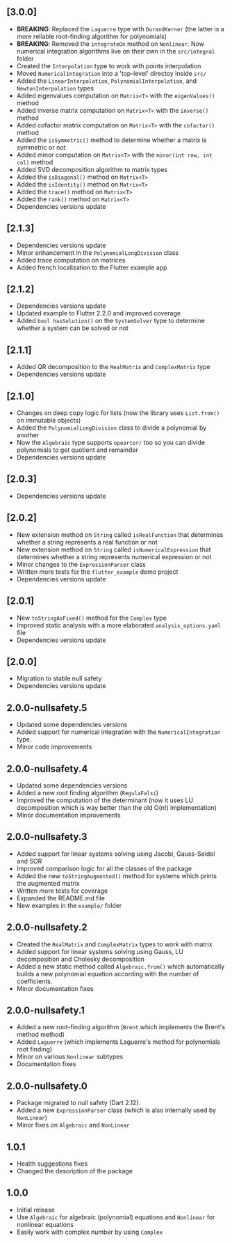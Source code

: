 ## [3.0.0]

 - **BREAKING**: Replaced the `Laguerre` type with `DurandKerner` (the latter is a more reliable root-finding algorithm for polynomials)
 - **BREAKING**: Removed the `integrateOn` method on `Nonlinear`. Now numerical integration algorithms live on their own in the `src/integral` folder
 - Created the `Interpolation` type to work with points interpolation
 - Moved `NumericalIntegration` into a 'top-level' directoy inside `src/`
 - Added the `LinearInterpolation`, `PolynomialInterpolation`, and `NewtonInterpolation` types
 - Added eigenvalues computation on `Matrix<T>` with the `eigenValues()` method
 - Added inverse matrix computation on `Matrix<T>` with the `inverse()` method
 - Added cofactor matrix computation on `Matrix<T>` with the `cofactor()` method
 - Added the `isSymmetric()` method to determine whether a matrix is symmetric or not
 - Added minor computation on `Matrix<T>` with the `minor(int row, int col)` method
 - Added SVD decomposition algorithm to matrix types
 - Added the `isDiagonal()` method on `Matrix<T>`
 - Added the `isIdentity()` method on `Matrix<T>`
 - Added the `trace()` method on `Matrix<T>`
 - Added the `rank()` method on `Matrix<T>`
 - Dependencies versions update

## [2.1.3]

 - Dependencies versions update
 - Minor enhancement in the `PolynomialLongDivision` class
 - Added trace computation on matrices
 - Added french localization to the Flutter example app
 
## [2.1.2]

 - Dependencies versions update
 - Updated example to Flutter 2.2.0 and improved coverage
 - Added `bool hasSolution()` on the `SystemSolver` type to determine whether a system can be solved or not

## [2.1.1]

 - Added QR decomposition to the `RealMatrix` and `ComplexMatrix` type
 - Dependencies versions update

## [2.1.0]

 - Changes on deep copy logic for lists (now the library uses `List.from()` on immutable objects)
 - Added the `PolynomialLongDivision` class to divide a polynomial by another
 - Now the `Algebraic` type supports `opeartor/` too so you can divide polynomials to get quotient and remainder
 - Dependencies versions update

## [2.0.3]

 - Dependencies versions update

## [2.0.2]

 - New extension method on `String` called `isRealFunction` that determines whether a string represents a real function or not
 - New extension method on `String` called `isNumericalExpression` that determines whether a string represents numerical expression or not
 - Minor changes to the `ExpressionParser` class
 - Written more tests for the `flutter_example` demo project
 - Dependencies versions update

## [2.0.1]

 - New `toStringAsFixed()` method for the `Complex` type
 - Improved static analysis with a more elaborated `analysis_options.yaml` file
 - Dependencies versions update

## [2.0.0]

 - Migration to stable null safety
 - Dependencies versions update

## 2.0.0-nullsafety.5

  - Updated some dependencies versions
  - Added support for numerical integration with the `NumericalIntegration` type.
  - Minor code improvements

## 2.0.0-nullsafety.4

  - Updated some dependencies versions
  - Added a new root finding algorithm (`RegulaFalsi`)
  - Improved the computation of the determinant (now it uses LU decomposition which is way better than the old O(n!) implementation)
  - Minor documentation improvements

## 2.0.0-nullsafety.3

  - Added support for linear systems solving using Jacobi, Gauss-Seidel and SOR
  - Improved comparison logic for all the classes of the package
  - Added the new `toStringAugmented()` method for systems which prints the augmented matrix
  - Written more tests for coverage
  - Expanded the README.md file
  - New examples in the `example/` folder

## 2.0.0-nullsafety.2

  - Created the `RealMatrix` and `ComplexMatrix` types to work with matrix
  - Added support for linear systems solving using Gauss, LU decomposition and Cholesky decomposition
  - Added a new static method called `Algebraic.from()` which automatically builds a new polynomial
    equation according with the number of coefficients.
  - Minor documentation fixes

## 2.0.0-nullsafety.1

  - Added a new root-finding algorithm (`Brent` which implements the Brent's method method)
  - Added `Laguerre` (which implements Laguerre's method for polynomials root finding)
  - Minor on various `Nonlinear` subtypes
  - Documentation fixes

## 2.0.0-nullsafety.0

  - Package migrated to null safety (Dart 2.12).
  - Added a new `ExpressionParser` class (which is also internally used by `NonLinear`)
  - Minor fixes on `Algebraic` and `NonLinear`

## 1.0.1

  - Health suggestions fixes
  - Changed the description of the package

## 1.0.0

 - Initial release
 - Use `Algebraic` for algebraic (polynomial) equations and `Nonlinear` for nonlinear equations
 - Easily work with complex number by using `Complex`